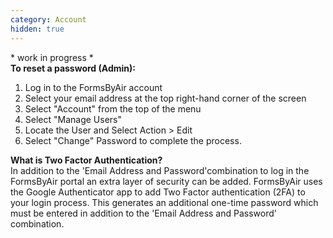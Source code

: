 ```yaml
---
category: Account
hidden: true
---
```


\* work in progress \*  
**To reset a password (Admin):**

1. Log in to the FormsByAir account
2. Select your email address at the top right-hand corner of the screen
3. Select "Account" from the top of the menu
4. Select "Manage Users"
5. Locate the User and Select Action > Edit
6. Select "Change" Password to complete the process.

**What is Two Factor Authentication?**  
In addition to the 'Email Address and Password'combination to log in the FormsByAir portal an extra layer of security can be added. FormsByAir uses the Google Authenticator app to add Two Factor authentication (2FA) to your login process. This generates an additional one-time password which must be entered in addition to the 'Email Address and Password' combination.
